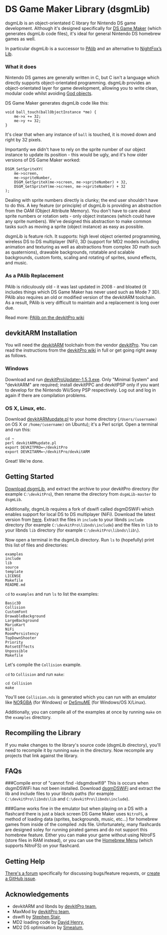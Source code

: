 DS Game Maker Library (dsgmLib)
===============================
dsgmLib is an object-orientated C library for Nintendo DS game development. Although it's designed specifically for [DS Game Maker](https://github.com/DSGameMaker/dsgmApp) (which generates dsgmLib code files), it's ideal for general Nintendo DS homebrew games as well.

In particular dsgmLib is a successor to [PAlib](http://sourceforge.net/projects/pands/) and an alternative to [NightFox’s Lib](http://www.nightfoxandco.com/index.php/main-en/coding/nfl-en/).

### What it does

Nintendo DS games are generally written in C, but C isn't a language which directly supports object-orientated programming. dsgmLib provides an object-orientated layer for game development, allowing you to write clean, modular code whilst avoiding [God objects](http://en.wikipedia.org/wiki/God_object).

DS Game Maker generates dsgmLib code like this:

    void ball_touch(ballObjectInstance *me) {
        me->x += 32;
        me->y += 32;
    }

It's clear that when any instance of `ball` is touched, it is moved down and right by 32 pixels.

Importantly we didn't have to rely on the sprite number of our object instance to update its position - this would be ugly, and it's how older versions of DS Game Maker worked:

    DSGM_SetSpriteXY(
        me->screen,
        me->spriteNumber,
        DSGM_GetSpriteX(me->screen, me->spriteNumber) + 32,
        DSGM_GetSpriteY(me->screen, me->spriteNumber) + 32
    );

Dealing with sprite numbers directly is clunky; the end user shouldn't have to do this. A key feature (or principle) of dsgmLib is providing an abstraction from the OAM (Object Attribute Memory). You don't have to care about sprite numbers or rotation sets - only object instances (which could have any sprite numbers). We've designed this abstraction to make common tasks such as moving a sprite (object instance) as easy as possible.

dsgmLib is feature rich. It supports: high level object oriented programming, wireless DS to DS multiplayer (NiFi), 3D (support for MD2 models including animation and texturing as well as abstractions from complex 3D math such as quaternions), drawable backgrounds, rotatable and scalable backgrounds, custom fonts, scaling and rotating of sprites, sound effects, and music.

### As a PAlib Replacement

PAlib is ridiculously old - it was last updated in 2008 - and bloated (it includes things which DS Game Maker has never used such as Mode 7 3D). PAlib also requires an old or modified version of the devkitARM toolchain. As a result, PAlib is very difficult to maintain and a replacement is long over due.

Read more: [PAlib on the devkitPro wiki](http://devkitpro.org/wiki/PAlib)

devkitARM Installation
-------------

You will need the [devkitARM](http://sourceforge.net/projects/devkitpro/files/devkitARM/) toolchain from the vendor [devkitPro](http://devkitpro.org/). You can read the instructions from the [devkitPro wiki](http://devkitpro.org/wiki/Getting_Started/devkitARM) in full or get going right away as follows.

### Windows
Download and run [devkitProUpdater-1.5.3.exe](http://sourceforge.net/projects/devkitpro/files/Automated%20Installer/devkitProUpdater-1.5.3.exe/download). Only "Minimal System" and "devkitARM" are required; install devkitPPC and devkitPSP only if you want to develop for the Nintendo Wii/Sony PSP respectively. Log out and log in again if there are compilation problems.

### OS X, Linux, etc.
Download [devkitARMupdate.pl](http://sourceforge.net/projects/devkitpro/files/Automated%20Installer/devkitARMupdate.pl/download) to your home directory (`/Users/(username)` on OS X or `/home/(username)` on Ubuntu); it's a Perl script. Open a terminal and run this:

    cd ~
    perl devkitARMupdate.pl
    export DEVKITPRO=~/devkitPro
    export DEVKITARM=~/devkitPro/devkitARM

Great! We're done.

Getting Started
---------------
[Download dsgmLib](https://github.com/DSGameMaker/dsgmLib/archive/master.zip), and extract the archive to your devkitPro directory (for example `C:\devkitPro`), then rename the directory from `dsgmLib-master` to `dsgmLib`.

Additionally, dsgmLib requires a fork of dswifi called dsgmDSWiFi which enables support for local DS to DS multiplayer (NiFi). Download the latest version from [here](https://github.com/DSGameMaker/dsgmDSWiFi/releases). Extract the files in `include` to your libnds `include` directory (for example `C:\devkitPro\libnds\include`) and the files in `lib` to your libnds `lib` directory (for example `C:\devkitPro\libnds\lib\`).

Now open a terminal in the dsgmLib directory. Run `ls` to (hopefully) print this list of files and directories:

    examples
    include
    lib
    source
    template
    LICENSE
    Makefile
    README.md

`cd` to `examples` and run `ls` to list the examples:

    Basic3D
    Collision
    CustomFont
    DrawableBackground
    LargeBackground
    MarioKart
    NiFi
    RoomPersistency
    TopDownShooter
    Priority
    RotsetEffects
    Unpossible
    Makefile

Let's compile the `Collision` example.

`cd` to `Collision` and run `make`:

    cd Collision
    make

You'll see `Collision.nds` is generated which you can run with an emulator like [NO$GBA](http://problemkaputt.de/gba.htm) (for Windows) or [DeSmuME](http://desmume.org/download/) (for Windows/OS X/Linux).

Additionally, you can compile all of the examples at once by running `make` on the `examples` directory.

Recompiling the Library
---------
If you make changes to the library's source code (dsgmLib directory), you'll need to recompile it by running `make` in the directory. Now recompile any projects that link against the library.

FAQs
---------
###Compile error of "cannot find -ldsgmdswifi9"
This is occurs when dsgmDSWiFi has not been installed. Download [dsgmDSWiFi](https://github.com/DSGameMaker/dsgmDSWiFi/releases) and extract the lib and include files to your libnds paths (for example `C:\devkitPro\libnds\lib` and `C:\devkitPro\libnds\include`).

###Game works fine in the emulator but when playing on a DS with a flashcard there is just a black screen
DS Game Maker uses `NitroFS`, a method of loading data (sprites, backgrounds, music, etc...) for homebrew games from inside of the compiled .nds file. Unfortunately, many flashcards are designed soley for running pirated games and do not support this homebrew feature. Either you can make your game without using NitroFS (store files in RAM instead), or you can use the [Homebrew Menu](http://devkitpro.org/wiki/Homebrew_Menu) (which supports NitroFS) on your flashcard.

Getting Help
------------
[There's a forum](http://dsgamemaker.com/dsgmforum/viewforum.php?f=31) specifically for discussing bugs/feature requests, or [create a GitHub issue](https://github.com/DSGameMaker/dsgmLib/issues/new).

Acknowledgements
------------
- devkitARM and libnds by [devkitPro team](http://devkitpro.org/),
- MaxMod by [devkitPro team](http://devkitpro.org/maxmod.org/),
- dswifi by [Stephen Stair](http://akkit.org/dswifi/),
- MD2 loading code by [David Henry](http://tfc.duke.free.fr/),
- MD2 DS optimisation by [Smealum](https://github.com/smealum/portalDS),
